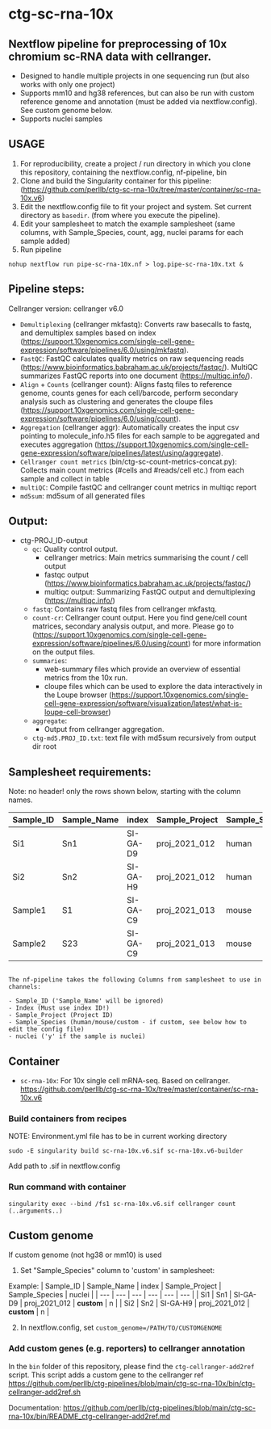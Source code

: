 # ctg-sc-rna-10x 
## Nextflow pipeline for preprocessing of 10x chromium sc-RNA data with cellranger. 

- Designed to handle multiple projects in one sequencing run (but also works with only one project)
- Supports mm10 and hg38 references, but can also be run with custom reference genome and annotation (must be added via nextflow.config). See custom genome below.
- Supports nuclei samples

## USAGE

1. For reproducibility, create a project / run directory in which you clone this repository, containing the nextflow.config, nf-pipeline, bin
2. Clone and build the Singularity container for this pipeline: (https://github.com/perllb/ctg-sc-rna-10x/tree/master/container/sc-rna-10x.v6)
3. Edit the nextflow.config file to fit your project and system. Set current directory as `basedir`. (from where you execute the pipeline).
4. Edit your samplesheet to match the example samplesheet (same columns, with Sample_Species, count, agg, nuclei params for each sample added)
5. Run pipeline 
```
nohup nextflow run pipe-sc-rna-10x.nf > log.pipe-sc-rna-10x.txt &
```


## Pipeline steps:

Cellranger version: cellranger v6.0 

* `Demultiplexing` (cellranger mkfastq): Converts raw basecalls to fastq, and demultiplex samples based on index (https://support.10xgenomics.com/single-cell-gene-expression/software/pipelines/6.0/using/mkfastq).
* `FastQC`: FastQC calculates quality metrics on raw sequencing reads (https://www.bioinformatics.babraham.ac.uk/projects/fastqc/). MultiQC summarizes FastQC reports into one document (https://multiqc.info/).
* `Align` + `Counts` (cellranger count): Aligns fastq files to reference genome, counts genes for each cell/barcode, perform secondary analysis such as clustering and generates the cloupe files (https://support.10xgenomics.com/single-cell-gene-expression/software/pipelines/6.0/using/count).
* `Aggregation` (cellranger aggr): Automatically creates the input csv pointing to molecule_info.h5 files for each sample to be aggregated and executes aggregation (https://support.10xgenomics.com/single-cell-gene-expression/software/pipelines/latest/using/aggregate). 
* `Cellranger count metrics` (bin/ctg-sc-count-metrics-concat.py): Collects main count metrics (#cells and #reads/cell etc.) from each sample and collect in table
* `multiQC`: Compile fastQC and cellranger count metrics in multiqc report
* `md5sum`: md5sum of all generated files


## Output:
* ctg-PROJ_ID-output
    * `qc`: Quality control output. 
        * cellranger metrics: Main metrics summarising the count / cell output 
        * fastqc output (https://www.bioinformatics.babraham.ac.uk/projects/fastqc/)
        * multiqc output: Summarizing FastQC output and demultiplexing (https://multiqc.info/)
    * `fastq`: Contains raw fastq files from cellranger mkfastq.
    * `count-cr`: Cellranger count output. Here you find gene/cell count matrices, secondary analysis output, and more. Please go to (https://support.10xgenomics.com/single-cell-gene-expression/software/pipelines/6.0/using/count) for more information on the output files.
    * `summaries`: 
        * web-summary files which provide an overview of essential metrics from the 10x run. 
        * cloupe files which can be used to explore the data interactively in the Loupe browser (https://support.10xgenomics.com/single-cell-gene-expression/software/visualization/latest/what-is-loupe-cell-browser)  
    * `aggregate`:
        * Output from cellranger aggregation. 
    * `ctg-md5.PROJ_ID.txt`: text file with md5sum recursively from output dir root    


## Samplesheet requirements:

Note: no header! only the rows shown below, starting with the column names.

 | Sample_ID | Sample_Name | index | Sample_Project | Sample_Species | nuclei | 
 | --- | --- | --- | --- | --- | --- | 
 | Si1 | Sn1 | SI-GA-D9 | proj_2021_012 | human | n | 
 | Si2 | Sn2 | SI-GA-H9 | proj_2021_012 | human | n | 
 | Sample1 | S1 | SI-GA-C9 | proj_2021_013 | mouse | y | 
 | Sample2 | S23 | SI-GA-C9 | proj_2021_013 | mouse | y |

```

The nf-pipeline takes the following Columns from samplesheet to use in channels:

- Sample_ID ('Sample_Name' will be ignored)
- Index (Must use index ID!)
- Sample_Project (Project ID)
- Sample_Species (human/mouse/custom - if custom, see below how to edit the config file)
- nuclei ('y' if the sample is nuclei) 
```


## Container
- `sc-rna-10x`: For 10x single cell mRNA-seq. Based on cellranger.
https://github.com/perllb/ctg-sc-rna-10x/tree/master/container/sc-rna-10x.v6

### Build containers from recipes

NOTE: Environment.yml file has to be in current working directory
```
sudo -E singularity build sc-rna-10x.v6.sif sc-rna-10x.v6-builder
```
Add path to .sif in nextflow.config


### Run command with container
```
singularity exec --bind /fs1 sc-rna-10x.v6.sif cellranger count (..arguments..)
```

## Custom genome 

If custom genome (not hg38 or mm10) is used

1. Set "Sample_Species" column to 'custom' in samplesheet:

Example:
 | Sample_ID | Sample_Name | index | Sample_Project | Sample_Species | nuclei | 
 | --- | --- | --- | --- | --- | --- | 
 | Si1 | Sn1 | SI-GA-D9 | proj_2021_012 | **custom** | n | 
 | Si2 | Sn2 | SI-GA-H9 | proj_2021_012 | **custom** | n | 
 
 2. In nextflow.config, set 
 `custom_genome=/PATH/TO/CUSTOMGENOME`
 
### Add custom genes (e.g. reporters) to cellranger annotation

In the `bin` folder of this repository, please find the `ctg-cellranger-add2ref` script. 
This script adds a custom gene to the cellranger ref
https://github.com/perllb/ctg-pipelines/blob/main/ctg-sc-rna-10x/bin/ctg-cellranger-add2ref.sh

Documentation: 
https://github.com/perllb/ctg-pipelines/blob/main/ctg-sc-rna-10x/bin/README_ctg-cellranger-add2ref.md


